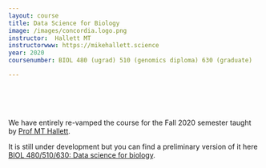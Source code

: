 ```yaml
---
layout: course
title: Data Science for Biology
image: /images/concordia.logo.png
instructor:  Hallett MT
instructorwww: https://mikehallett.science
year: 2020
coursenumber: BIOL 480 (ugrad) 510 (genomics diploma) 630 (graduate)

---
```


<br><br><br>

We have entirely re-vamped the course for the Fall 2020 semester taught by [Prof MT Hallett](https://mikehallett.science).

It is still under development but you can find a preliminary version of it here
[BIOL 480/510/630: Data science for biology](https://jolly-curran-f9c8ba.netlify.app/).
